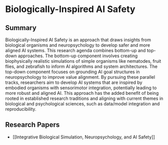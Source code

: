 # Biologically-Inspired AI Safety

## Summary
 Biologically-Inspired AI Safety is an approach that draws insights from biological organisms and neuropsychology to develop safer and more aligned AI systems. This research agenda combines bottom-up and top-down approaches. The bottom-up component involves creating biophysically realistic simulations of simple organisms like nematodes, fruit flies, and zebrafish to inform AI algorithms and system architectures. The top-down component focuses on grounding AI goal structures in neuropsychology to improve value alignment. By pursuing these parallel tracks, researchers aim to develop AI systems that are inspired by embodied organisms with sensorimotor integration, potentially leading to more robust and aligned AI. This approach has the added benefit of being rooted in established research traditions and aligning with current themes in biological and psychological sciences, such as data/model integration and reproducibility.
## Research Papers

- [[Integrative Biological Simulation, Neuropsychology, and AI Safety]]

